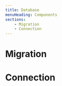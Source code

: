 ```yaml
---
title: Database
menuHeading: Components
sections:
    - Migration
    - Connection
---
```


# Migration

# Connection

